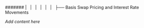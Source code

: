 ####### |   |   |   |   |   |   ├── Basis Swap Pricing and Interest Rate Movements

*Add content here*